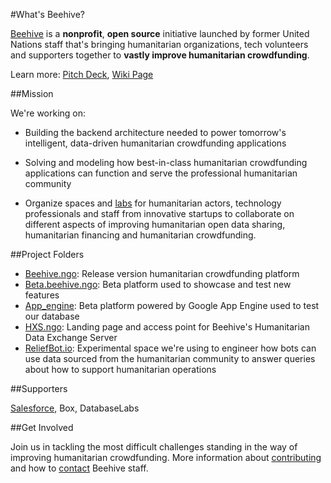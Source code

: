 #What's Beehive?

[Beehive]() is a **nonprofit**, **open source** initiative launched by former United Nations staff that's bringing humanitarian organizations, tech volunteers and supporters together to **vastly improve humanitarian crowdfunding**.

Learn more: [Pitch Deck](), [Wiki Page]()

##Mission

We're working on:

- Building the backend architecture needed to power tomorrow's intelligent, data-driven humanitarian crowdfunding applications

- Solving and modeling how best-in-class humanitarian crowdfunding applications can function and serve the professional humanitarian community

- Organize spaces and [labs]() for humanitarian actors, technology professionals and staff from innovative startups to collaborate on different aspects of improving humanitarian open data sharing, humanitarian financing and humanitarian crowdfunding.

##Project Folders

- [Beehive.ngo](): Release version humanitarian crowdfunding platform
- [Beta.beehive.ngo](): Beta platform used to showcase and test new features 
- [App_engine](): Beta platform powered by Google App Engine used to test our database
- [HXS.ngo](): Landing page and access point for Beehive's Humanitarian Data Exchange Server
- [ReliefBot.io](): Experimental space we're using to engineer how bots can use data sourced from the humanitarian community to answer queries about how to support humanitarian operations

##Supporters

[Salesforce](), Box, DatabaseLabs


##Get Involved

Join us in tackling the most difficult challenges standing in the way of improving humanitarian crowdfunding. More information about [contributing]() and how to [contact]() Beehive staff.
